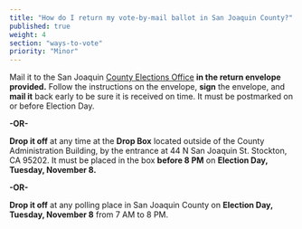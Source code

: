 ```yaml
---
title: "How do I return my vote-by-mail ballot in San Joaquin County?"
published: true
weight: 4
section: "ways-to-vote"
priority: "Minor"
---
```


Mail it to the San Joaquin [County Elections Office](#section-election-office-contact) **in the return envelope provided.** Follow the instructions on the envelope, **sign** the envelope, and **mail it** back early to be sure it is received on time. It must be postmarked on or before Election Day.  

**-OR-**  

**Drop it off** at any time at the **Drop Box** located outside of the County Administration Building, by the entrance at 44 N San Joaquin St. Stockton, CA 95202. It must be placed in the box **before 8 PM** on **Election Day, Tuesday, November 8.**  

**-OR-**  

**Drop it off** at any polling place in San Joaquin County on **Election Day, Tuesday, November 8** from 7 AM to 8 PM.  
